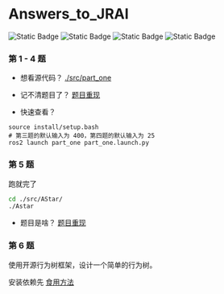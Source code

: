 # Answers_to_JRAI
![Static Badge](https://img.shields.io/badge/license-MIT-green)
![Static Badge](https://img.shields.io/badge/ros2-Humble-blue)
![Static Badge](https://img.shields.io/badge/CMAKE-3.8-pink)
![Static Badge](https://img.shields.io/badge/python-3.10.12-yellow)

### 第 1 - 4 题
- 想看源代码？ [./src/part_one](./src/part_one)

- 记不清题目了？ [题目重现](./src/part_one/problems_review.md)

- 快速查看？

```shell
source install/setup.bash
# 第三题的默认输入为 400，第四题的默认输入为 25
ros2 launch part_one part_one.launch.py
```

### 第 5 题
跑就完了

```bash
cd ./src/AStar/
./Astar
```

- 题目是啥？ [题目重现](./src/AStar/problem_review.md)

### 第 6 题
使用开源行为树框架，设计一个简单的行为树。

安装依赖先 [食用方法](./public/docs/How%20to%20install%20something%20abiut%20BehaviorTree.md)
